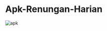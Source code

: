 # Apk-Renungan-Harian
![apk](https://user-images.githubusercontent.com/59316805/115534926-77ab4400-a2c2-11eb-8353-89dd7972bbcd.jpg)
